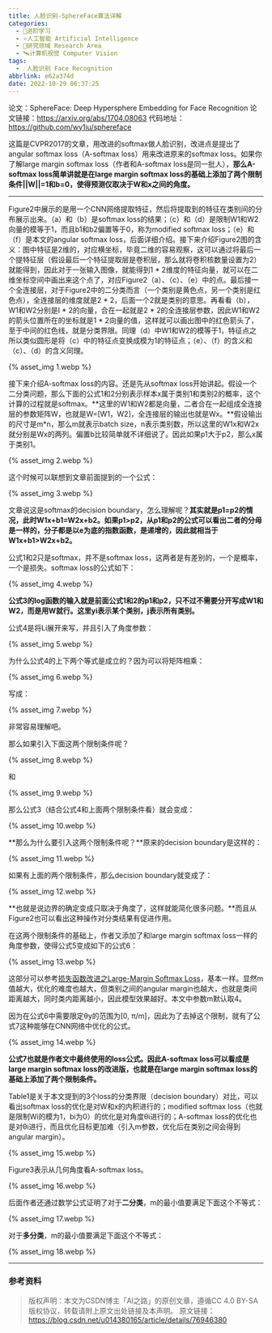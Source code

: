 ```yaml
---
title: 人脸识别-SphereFace算法详解
categories:
  - 🌙进阶学习
  - ⭐人工智能 Artificial Intelligence
  - 💫研究领域 Research Area
  - 🛰️计算机视觉 Computer Vision
tags:
  - ☄️人脸识别 Face Recognition
abbrlink: e62a374d
date: 2022-10-29 06:37:25
---
```


论文：SphereFace: Deep Hypersphere Embedding for Face Recognition
论文链接：<https://arxiv.org/abs/1704.08063>
代码地址：<https://github.com/wy1iu/sphereface>

这篇是CVPR2017的文章，用改进的softmax做人脸识别，改进点是提出了 angular softmax loss（A-softmax loss）用来改进原来的softmax loss。如果你了解large margin softmax loss（作者和A-softmax loss是同一批人），**那么A-softmax loss简单讲就是在large margin softmax loss的基础上添加了两个限制条件||W||=1和b=0，使得预测仅取决于W和x之间的角度。**

<!--more-->

***

Figure2中展示的是用一个CNN网络提取特征，然后将提取到的特征在类别间的分布展示出来。（a）和（b）是softmax loss的结果；（c）和（d）是限制W1和W2向量的模等于1，而且b1和b2偏置等于0，称为modified softmax loss；（e）和（f）是本文的angular softmax loss，后面详细介绍。接下来介绍Figure2图的含义：图中特征是2维的，对应横坐标，毕竟二维的容易观察，这可以通过将最后一个提特征层（假设最后一个特征提取层是卷积层，那么就将卷积核数量设置为2）就能得到，因此对于一张输入图像，就能得到1 * 2维度的特征向量，就可以在二维坐标空间中画出来这个点了，对应Figure2（a）、（c）、（e）中的点。最后接一个全连接层，对于Figure2中的二分类而言（一个类别是黄色点，另一个类别是红色点），全连接层的维度就是2 * 2，后面一个2就是类别的意思。再看看（b），W1和W2分别是I * 2的向量，合在一起就是2 * 2的全连接层参数，因此W1和W2的箭头位置所在的坐标就是1 * 2向量的值，这样就可以画出图中的红色箭头了，至于中间的红色线，就是分类界限。同理（d）中W1和W2的模等于1，特征点之所以类似圆形是将（c）中的特征点变换成模为1的特征点；（e）、（f）的含义和（c）、（d）的含义同理。

{% asset_img 1.webp %}

接下来介绍A-softmax loss的内容。还是先从softmax loss开始讲起。假设一个二分类问题，那么下面的公式1和2分别表示样本x属于类别1和类别2的概率，这个计算的过程就是softmax。**这里的W1和W2都是向量，二者合在一起组成全连接层的参数矩阵W，也就是W=[W1，W2]，全连接层的输出也就是Wx。**假设输出的尺寸是m*n，那么m就表示batch size，n表示类别数，所以这里的W1x和W2x就分别是Wx的两列。偏置b比较简单就不详细说了。因此如果p1大于p2，那么x属于类别1。

{% asset_img 2.webp %}

这个时候可以联想到文章前面提到的一个公式：

{% asset_img 3.webp %}

文章说这是softmax的decision boundary，怎么理解呢？**其实就是p1=p2的情况，此时W1x+b1=W2x+b2。如果p1>p2，从p1和p2的公式可以看出二者的分母是一样的，分子都是以e为底的指数函数，是递增的，因此就相当于W1x+b1>W2x+b2。**

公式1和2只是softmax，并不是softmax loss，这两者是有差别的，一个是概率，一个是损失。softmax loss的公式如下：

{% asset_img 4.webp %}

**公式3的log函数的输入就是前面公式1和2的p1和p2，只不过不需要分开写成W1和W2，而是用W就行。这里yi表示某个类别，j表示所有类别。**

公式4是将Li展开来写，并且引入了角度参数：

{% asset_img 5.webp %}

为什么公式4的上下两个等式是成立的？因为可以将矩阵相乘：

{% asset_img 6.webp %}

写成：

{% asset_img 7.webp %}

非常容易理解吧。

那么如果引入下面这两个限制条件呢？

{% asset_img 8.webp %}

和

{% asset_img 9.webp %}

那么公式3（结合公式4和上面两个限制条件看）就会变成：

{% asset_img 10.webp %}

**那么为什么要引入这两个限制条件呢？**原来的decision boundary是这样的：

{% asset_img 11.webp %}

如果有上面的两个限制条件，那么decision boundary就变成了：

{% asset_img 12.webp %}

**也就是说边界的确定变成只取决于角度了，这样就能简化很多问题。**而且从Figure2也可以看出这种操作对分类结果有促进作用。

在这两个限制条件的基础上，作者又添加了和large margin softmax loss一样的角度参数，使得公式5变成如下的公式6：

{% asset_img 13.webp %}

这部分可以参考[损失函数改进之Large-Margin Softmax Loss](https://blog.csdn.net/u014380165/article/details/76864572)，基本一样。显然m值越大，优化的难度也越大，但类别之间的angular margin也越大，也就是类间距离越大，同时类内距离越小，因此模型效果越好。本文中参数m默认取4。

因为在公式6中需要限定θy的范围为[0, π/m]，因此为了去掉这个限制，就有了公式7这种能够在CNN网络中优化的公式。

{% asset_img 14.webp %}

**公式7也就是作者文中最终使用的loss公式。因此A-softmax loss可以看成是large margin softmax loss的改进版，也就是在large margin softmax loss的基础上添加了两个限制条件。**

Table1是关于本文提到的3个loss的分类界限（decision boundary）对比，可以看出softmax loss的优化是对W和x的内积进行的；modified softmax loss（也就是限制Wi的模为1，bi为0）的优化是对角度θi进行的；A-softmax loss的优化也是对θi进行，而且优化目标更加难（引入m参数，优化后在类别之间会得到angular margin）。

{% asset_img 15.webp %}

Figure3表示从几何角度看A-softmax loss。

{% asset_img 16.webp %}

后面作者还通过数学公式证明了对于**二分类**，m的最小值要满足下面这个不等式：

{% asset_img 17.webp %}

对于**多分类**，m的最小值要满足下面这个不等式：

{% asset_img 18.webp %}

***

### 参考资料

> 版权声明：本文为CSDN博主「AI之路」的原创文章，遵循CC 4.0 BY-SA版权协议，转载请附上原文出处链接及本声明。
> 原文链接：https://blog.csdn.net/u014380165/article/details/76946380

